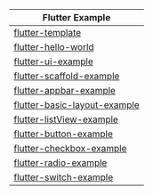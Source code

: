 |Flutter Example|
|---|
|[flutter-template](https://github.com/lucifel20/flutter-template)|
|[flutter-hello-world](https://github.com/lucifel20/flutter-hello-world)| 
|[flutter-ui-example](https://github.com/lucifel20/flutter-ui-example)|
|[flutter-scaffold-example](https://github.com/lucifel20/flutter-scaffold-example)|
|[flutter-appbar-example](https://github.com/lucifel20/flutter-appbar-example)|
|[flutter-basic-layout-example](https://github.com/lucifel20/flutter-basic-layout-example)|
|[flutter-listView-example](https://github.com/lucifel20/flutter-listView-example)|
|[flutter-button-example](https://github.com/lucifel20/flutter-button-example)|
|[flutter-checkbox-example](https://github.com/lucifel20/flutter-checkbox-example)|
|[flutter-radio-example](https://github.com/lucifel20/flutter-radio-example)|
|[flutter-switch-example](https://github.com/lucifel20/flutter-switch-example)|
